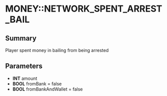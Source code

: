 # MONEY::NETWORK_SPENT_ARREST_BAIL

## Summary
Player spent money in bailing from being arrested

## Parameters
* **INT** amount
* **BOOL** fromBank = false
* **BOOL** fromBankAndWallet = false